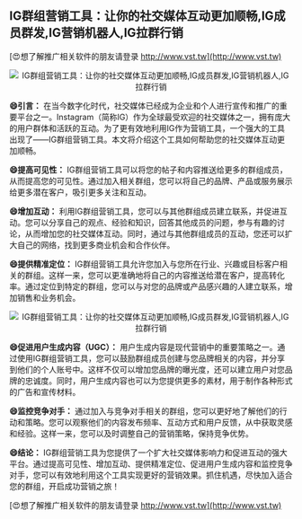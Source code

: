 ## **IG群组营销工具：让你的社交媒体互动更加顺畅,IG成员群发,IG营销机器人,IG拉群行销**

[😍想了解推广相关软件的朋友请登录 http://www.vst.tw](http://www.vst.tw)

 <center><img src="https://vst.tw/MP4/tuiguang/png/6.png" alt="IG群组营销工具：让你的社交媒体互动更加顺畅,IG成员群发,IG营销机器人,IG拉群行销"></center>

**😄引言：**
在当今数字化时代，社交媒体已经成为企业和个人进行宣传和推广的重要平台之一。Instagram（简称IG）作为全球最受欢迎的社交媒体之一，拥有庞大的用户群体和活跃的互动。为了更有效地利用IG作为营销工具，一个强大的工具出现了——IG群组营销工具。本文将介绍这个工具如何帮助您的社交媒体互动更加顺畅。

**😄提高可见性：**
IG群组营销工具可以将您的帖子和内容推送给更多的群组成员，从而提高您的可见性。通过加入相关群组，您可以将自己的品牌、产品或服务展示给更多潜在客户，吸引更多关注和互动。

**😄增加互动：**
利用IG群组营销工具，您可以与其他群组成员建立联系，并促进互动。您可以分享自己的观点、经验和知识，回答其他成员的问题，参与有趣的讨论，从而增加您的社交媒体互动。同时，通过与其他群组成员的互动，您还可以扩大自己的网络，找到更多商业机会和合作伙伴。

**😄提供精准定位：**
IG群组营销工具允许您加入与您所在行业、兴趣或目标客户相关的群组。这样一来，您可以更准确地将自己的内容推送给潜在客户，提高转化率。通过定位到特定的群组，您可以与对您的品牌或产品感兴趣的人建立联系，增加销售和业务机会。

 <center><img src="https://vst.tw/MP4/tuiguang/png/8.png" alt="IG群组营销工具：让你的社交媒体互动更加顺畅,IG成员群发,IG营销机器人,IG拉群行销"></center>

**😄促进用户生成内容（UGC）：**
用户生成内容是现代营销中的重要策略之一。通过使用IG群组营销工具，您可以鼓励群组成员创建与您品牌相关的内容，并分享到他们的个人账号中。这样不仅可以增加您品牌的曝光度，还可以建立用户对您品牌的忠诚度。同时，用户生成内容也可以为您提供更多的素材，用于制作各种形式的广告和宣传材料。

**😄监控竞争对手：**
通过加入与竞争对手相关的群组，您可以更好地了解他们的行动和策略。您可以观察他们的内容发布频率、互动方式和用户反馈，从中获取灵感和经验。这样一来，您可以及时调整自己的营销策略，保持竞争优势。

**😄结论：**
IG群组营销工具为您提供了一个扩大社交媒体影响力和促进互动的强大平台。通过提高可见性、增加互动、提供精准定位、促进用户生成内容和监控竞争对手，您可以有效地利用这个工具实现更好的营销效果。抓住机遇，尽快加入适合您的群组，开启成功营销之旅！

[😍想了解推广相关软件的朋友请登录 http://www.vst.tw](http://www.vst.tw)




